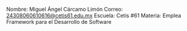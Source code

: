Nombre: Miguel Ángel Cárcamo Limón
Correo: 24308060610616@cetis61.edu.mx
Escuela: Cetis #61
Materia: Emplea Framework para el Desarrollo de Software
